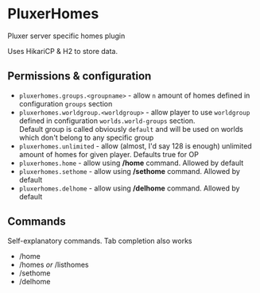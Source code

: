 # PluxerHomes

Pluxer server specific homes plugin

Uses HikariCP & H2 to store data.

## Permissions & configuration

- `pluxerhomes.groups.<groupname>`  - allow `n` amount of homes defined in configuration `groups` section
- `pluxerhomes.worldgroup.<worldgroup>` - allow player to use `worldgroup` defined in configuration `worlds.world-groups` section.  
        Default group is called obviously `default` and will be used on worlds which don't belong to any specific group
- `pluxerhomes.unlimited` - allow (almost, I'd say 128 is enough) unlimited amount of homes for given player. Defaults true for OP
- `pluxerhomes.home` - allow using __/home__ command. Allowed by default
- `pluxerhomes.sethome` - allow using __/sethome__ command. Allowed by default
- `pluxerhomes.delhome` - allow using __/delhome__ command. Allowed by default

## Commands
Self-explanatory commands. Tab completion also works

- /home
- /homes _or_ /listhomes
- /sethome
- /delhome